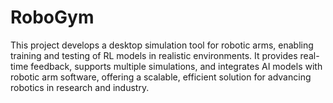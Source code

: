 # RoboGym
 This project develops a desktop simulation tool for robotic arms, enabling training and testing of RL models in realistic environments. It provides real-time feedback, supports multiple simulations, and integrates AI models with robotic arm software, offering a scalable, efficient solution for advancing robotics in research and industry.
